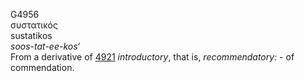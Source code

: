 G4956  
συστατικός  
sustatikos  
*soos-tat-ee-kos‘*  
From a derivative of [4921](g4921) *introductory*, that is,
*recommendatory:* - of commendation.  
